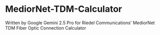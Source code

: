 # MediorNet-TDM-Calculator

Written by Google Gemini 2.5 Pro for Riedel Communications' MediorNet TDM Fiber Optic Connection Calculator
